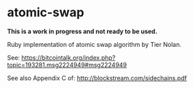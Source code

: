 # atomic-swap

**This is a work in progress and not ready to be used.**

Ruby implementation of atomic swap algorithm by Tier Nolan.

See: https://bitcointalk.org/index.php?topic=193281.msg2224949#msg2224949

See also Appendix C of: http://blockstream.com/sidechains.pdf

